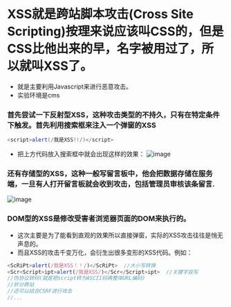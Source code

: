 # XSS就是跨站脚本攻击(Cross Site Scripting)按理来说应该叫CSS的，但是CSS比他出来的早，名字被用过了，所以就叫XSS了。
- 就是主要利用Javascript来进行恶意攻击。
- 实验环境是cms
### 首先尝试一下反射型XSS，这种攻击类型的不持久，只有在特定条件下触发。首先利用搜索框来注入一个弹窗的XSS
```java
<script>alert(/我是XSS!!/)</script>
```
- 把上方代码放入搜索框中就会出现这样的效果：
![image](https://github.com/hecker-zz/blog/assets/153266742/4998a75f-f452-41f3-be11-bcd1566c3272)

### 还有存储型的XSS，这种一般写留言板中，他会把数据存储在服务端，一旦有人打开留言板就会收到攻击，包括管理员审核该条留言.
![image](https://github.com/hecker-zz/blog/assets/153266742/2a17d14e-6f89-4644-93c1-547fb3ad70c8)

### DOM型的XSS是修改受害者浏览器页面的DOM来执行的。
- 这次主要是为了能看到直观的效果所以直接弹窗，实际的XSS攻击往往是悄无声息的。
- 而且XSS的攻击千变万化，会衍生出很多变形的XSS代码。例如：
```javascript
<ScRiPt>alert(/我是XSS！！/)</ScRiPt>  //大小写转换
<Scr<Script>ipt>alert(/我是XSS/)</Scr</Script>ipt>  //关键字双写
//伪协议转码(就是把script转为ASCII码再整体URL编码)
//折分跨站
//还可以结合CSRF进行攻击
//...

```